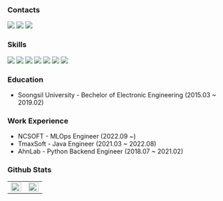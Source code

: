 <!---
- 👋 Hi, I’m @LeeeSeongwon
- 👀 I’m interested in ...
- 🌱 I’m currently learning ...
- 💞️ I’m looking to collaborate on ...
- 📫 How to reach me ...

LeeeSeongwon/LeeeSeongwon is a ✨ special ✨ repository because its `README.md` (this file) appears on your GitHub profile.
You can click the Preview link to take a look at your changes.
--->

### Contacts
<a href="https://www.linkedin.com/in/developer-seongwon"><img src="https://img.shields.io/badge/-LinkedIn-blue?style=flat-square&logo=Linkedin&logoColor=white&link=https://www.linkedin.com/in/developer-seongwon"/></a>
<a href="https://tjddnjs.tistory.com"><img src="https://img.shields.io/badge/-Blog-FF5722?style=flat-square&logo=Blogger&logoColor=white&link=https://tjddnjs.tistory.com/"/></a>
<a href="mailto:leeseongwon13@gmail.com"><img src="https://img.shields.io/badge/Mail-d14836?style=flat-square&logo=Gmail&logoColor=white&link=mailto:leeseongwon13@gmail.com"/></a>


### Skills
<img src="https://img.shields.io/badge/Django-092E20?style=flat-square&logo=Django&logoColor=white"/></a>
<img src="https://img.shields.io/badge/Docker-2496ED?style=flat-square&logo=Docker&logoColor=white"/></a>
<img src="https://img.shields.io/badge/Python-3766AB?style=flat-square&logo=Python&logoColor=white"/></a>
<img src="https://img.shields.io/badge/Java-007396?style=flat-square&logo=JAVA&logoColor=white"/></a>
<img src="https://img.shields.io/badge/MySQL-4479A1?style=flat-square&logo=MySQL&logoColor=white"/></a>
<img src="https://img.shields.io/badge/MariaDB-003545?style=flat-square&logo=MariaDB&logoColor=white"/></a>
<img src="https://img.shields.io/badge/MongoDB-47A248?style=flat-square&logo=MongoDB&logoColor=white"/></a>


### Education
* Soongsil University -  Bechelor of Electronic Engineering (2015.03 ~ 2019.02)


### Work Experience

* NCSOFT - MLOps Engineer (2022.09 ~) <br>
* TmaxSoft - Java Engineer (2021.03 ~ 2022.08) <br>
* AhnLab - Python Backend Engineer (2018.07 ~ 2021.02)


<!-- ### Activities -->

### Github Stats
<table><tr><td valign="top" width="50%">
<img src="https://github-readme-stats.vercel.app/api?username=helloWon&show_icons=true&count_private=true&hide_border=true" align="left" style="width: 100%" />
</td><td valign="top" width="50%">
<img src="https://github-readme-stats.vercel.app/api/top-langs/?username=helloWon&hide_border=true&layout=compact" align="left" style="width: 100%" />
</td></tr></table>  
<br/>
